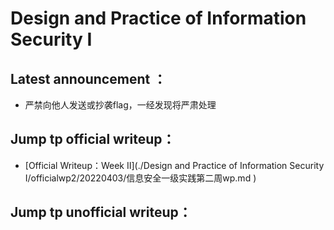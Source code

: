 # Design and Practice of Information Security I

##  Latest announcement ：
- 严禁向他人发送或抄袭flag，一经发现将严肃处理

## Jump tp official writeup：
- [Official Writeup：Week Ⅱ](./Design and Practice of Information Security I/officialwp2/20220403/信息安全一级实践第二周wp.md )
 
## Jump tp unofficial writeup：

